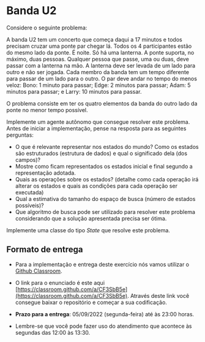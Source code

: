 # Banda U2

Considere o seguinte problema: 

A banda U2 tem um concerto que começa daqui a 17 minutos e
  todos precisam cruzar uma ponte par chegar lá. Todos os 4
  participantes estão do mesmo lado da ponte. É noite. Só
  há uma lanterna. A ponte suporta, no máximo, duas
  pessoas. Qualquer pessoa que passe, uma ou duas, deve passar com a
  lanterna na mão. A lanterna deve ser levada de um lado para outro
  e não ser jogada. Cada membro da banda tem um tempo diferente
  para passar de um lado para o outro. O par deve andar no tempo do
  menos veloz: Bono: 1 minuto para passar; Edge: 2 minutos para
  passar; Adam: 5 minutos para passar; e Larry: 10 minutos para
  passar.

O problema consiste em ter os quatro elementos da banda do outro lado
da ponte no menor tempo possível.

Implemente um agente autônomo que consegue resolver este problema. Antes de iniciar a implementação, pense na resposta para as seguintes perguntas: 

* O que é relevante representar nos estados do mundo? Como os
    estados são estruturados (estrutura de dados) e qual o significado
    dela (dos campos)?
* Mostre como ficam representados os estados inicial e final
    segundo a representação adotada.
* Quais as operações sobre os estados?
    (detalhe como cada operação irá alterar os estados e quais as
    condições para cada operação ser executada)
* Qual a estimativa do tamanho do espaço de busca (número de
    estados possíveis)?
* Que algoritmo de busca pode ser utilizado para resolver este problema considerando que
a solução apresentada precisa ser ótima. 

Implemente uma classe do tipo *State* que resolve este problema. 

## Formato de entrega

* Para a implementação e entrega deste exercício nós vamos utilizar o [Github Classroom](https://classroom.github.com/a/CF3SbB5e). 

* O link para o enunciado é este aqui [https://classroom.github.com/a/CF3SbB5e](https://classroom.github.com/a/CF3SbB5e). Através deste link você consegue baixar o repositório e começar a sua codificação. 

* **Prazo para a entrega**: 05/09/2022 (segunda-feira) até às 23:00 horas. 

* Lembre-se que você pode fazer uso do atendimento que acontece às segundas das 12:00 às 13:30. 

